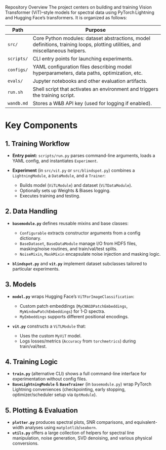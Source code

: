 Repository Overview
The project centers on building and training Vision Transformer (ViT)–style models for spectral data using PyTorch Lightning and Hugging Face’s transformers. It is organized as follows:

| Path       | Purpose                                                                                                                      |
| ---------- | ---------------------------------------------------------------------------------------------------------------------------- |
| `src/`     | Core Python modules: dataset abstractions, model definitions, training loops, plotting utilities, and miscellaneous helpers. |
| `scripts/` | CLI entry points for launching experiments.                                                                                  |
| `configs/` | YAML configuration files describing model hyperparameters, data paths, optimization, etc.                                    |
| `evals/`   | Jupyter notebooks and other evaluation artifacts.                                                                            |
| `run.sh`   | Shell script that activates an environment and triggers the training script.                                                 |
| `wandb.md` | Stores a W\&B API key (used for logging if enabled).                                                                         |

# Key Components

## 1. Training Workflow

* **Entry point:** `scripts/run.py` parses command-line arguments, loads a YAML config, and instantiates `Experiment`.
* **Experiment** (in `src/vit.py` or `src/blindspot.py`) combines a `LightningModule`, a `DataModule`, and a `Trainer`:

  * Builds model (`ViTLModule`) and dataset (`ViTDataModule`).
  * Optionally sets up Weights & Biases logging.
  * Executes training and testing.

## 2. Data Handling

* **`basemodule.py`** defines reusable mixins and base classes:

  * `Configurable` extracts constructor arguments from a config dictionary.
  * `BaseDataset`, `BaseDataModule` manage I/O from HDF5 files, masking/noise routines, and train/val/test splits.
  * `NoiseMixin`, `MaskMixin` encapsulate noise injection and masking logic.
* **`blindspot.py`** and **`vit.py`** implement dataset subclasses tailored to particular experiments.

## 3. Models

* **`model.py`** wraps Hugging Face’s `ViTForImageClassification`:

  * Custom patch embeddings (`MyCNN1DPatchEmbeddings`, `MyWindowPatchEmbeddings`) for 1-D spectra.
  * `MyEmbeddings` supports different positional encodings.
* **`vit.py`** constructs a `ViTLModule` that:

  * Uses the custom `MyViT` model.
  * Logs losses/metrics (`Accuracy` from `torchmetrics`) during train/val/test.

## 4. Training Logic

* **`train.py`** (alternative CLI) shows a full command-line interface for experimentation without config files.
* **`BaseLightningModule`** & **`BaseTrainer`** (in `basemodule.py`) wrap PyTorch Lightning conveniences (checkpointing, early stopping, optimizer/scheduler setup via `OptModule`).

## 5. Plotting & Evaluation

* **`plotter.py`** produces spectral plots, SNR comparisons, and equivalent-width analyses using `matplotlib`/`seaborn`.
* **`utils.py`** offers a large collection of helpers for spectral line manipulation, noise generation, SVD denoising, and various physical conversions.
